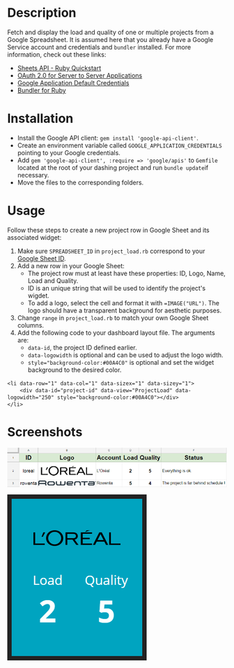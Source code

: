 # Description
Fetch and display the load and quality of one or multiple projects from a Google Spreadsheet. It is assumed here that you already have a Google Service account and credentials and `bundler` installed. For more information, check out these links:
* [Sheets API - Ruby Quickstart](https://developers.google.com/sheets/api/quickstart/ruby)
* [OAuth 2.0 for Server to Server Applications](https://developers.google.com/api-client-library/ruby/auth/service-accounts)
* [Google Application Default Credentials](https://developers.google.com/identity/protocols/application-default-credentials)
* [Bundler for Ruby](http://bundler.io/)

# Installation
* Install the Google API client: `gem install 'google-api-client'`.
* Create an environment variable called `GOOGLE_APPLICATION_CREDENTIALS` pointing to your Google credentials.
* Add `gem 'google-api-client', :require => 'google/apis'` to `Gemfile` located at the root of your dashing project and run `bundle update`if necessary.
* Move the files to the corresponding folders.

# Usage
Follow these steps to create a new project row in Google Sheet and its associated widget:
1. Make sure `SPREADSHEET_ID` in `project_load.rb` correspond to your [Google Sheet ID](https://developers.google.com/sheets/api/guides/concepts#spreadsheet_id).
2. Add a new row in your Google Sheet:
    * The project row must at least have these properties: ID, Logo, Name, Load and Quality.
    * ID is an unique string that will be used to identify the project's wigdet.
    * To add a logo, select the cell and format it with `=IMAGE("URL")`. The logo should have a transparent background for aesthetic purposes.
3. Change `range` in `project_load.rb` to match your own Google Sheet columns.
4. Add the following code to your dashboard layout file. The arguments are:
    * `data-id`, the project ID defined earlier.
    * `data-logowidth` is optional and can be used to adjust the logo width.
    * `style="background-color:#00A4C0"` is optional and set the widget background to the desired color.
```
<li data-row="1" data-col="1" data-sizex="1" data-sizey="1">
    <div data-id="project-id" data-view="ProjectLoad" data-logowidth="250" style="background-color:#00A4C0"></div>
</li>
```

# Screenshots
![Sheet Example](screenshots/sheet_example.png)

![ProjectLoad Preview](screenshots/project_load.png)
